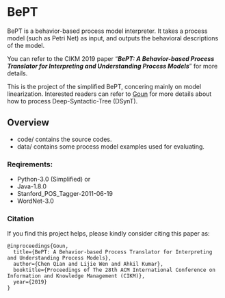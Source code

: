 # BePT

BePT is a behavior-based process model interpreter. It takes a process model (such as Petri Net) as input, and outputs the behavioral descriptions of the model.

You can refer to the CIKM 2019 paper “***BePT: A Behavior-based Process Translator for Interpreting and Understanding Process Models***” for more details.

This is the project of the simplified BePT, concering mainly on model linearization. Interested readers can refer to [Goun](https://github.com/qianc62/Goun "Goun") for more details about how to process Deep-Syntactic-Tree (DSynT).

## Overview

- code/ 
  contains the source codes.
- data/ 
  contains some process model examples used for evaluating.

### Reqirements:

* Python-3.0 (Simplified)
or
* Java-1.8.0 
* Stanford_POS_Tagger-2011-06-19
* WordNet-3.0

### Citation

If you find this project helps, please kindly consider citing this paper as:

```
@inproceedings{Goun,
  title={BePT: A Behavior-based Process Translator for Interpreting and Understanding Process Models},
  author={Chen Qian and Lijie Wen and Ahkil Kumar},
  booktitle={Proceedings of The 28th ACM International Conference on Information and Knowledge Management (CIKM)},
  year={2019}
}
```

